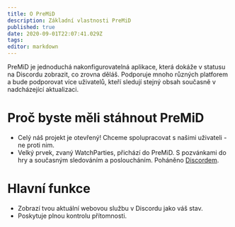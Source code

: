 ```yaml
---
title: O PreMiD
description: Základní vlastnosti PreMiD
published: true
date: 2020-09-01T22:07:41.029Z
tags:
editor: markdown
---
```


PreMiD je jednoduchá nakonfigurovatelná aplikace, která dokáže v statusu na Discordu zobrazit, co zrovna děláš. Podporuje mnoho různých platforem a bude podporovat více uživatelů, kteří sledují stejný obsah současně v nadcházející aktualizaci.

# Proč byste měli stáhnout PreMiD
- Celý náš projekt je otevřený! Chceme spolupracovat s našimi uživateli - ne proti nim.
- Velký prvek, zvaný WatchParties, přichází do PreMiD. S pozvánkami do hry a současným sledováním a posloucháním. Poháněno [Discordem](https://discordapp.com/).

# Hlavní funkce
- Zobrazí tvou aktuální webovou službu v Discordu jako váš stav.
- Poskytuje plnou kontrolu přítomnosti.